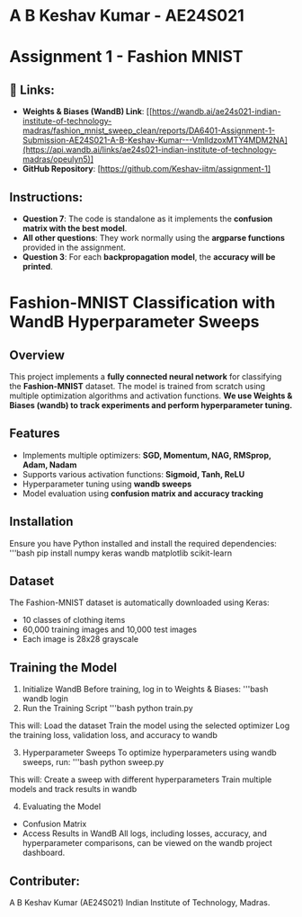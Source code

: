 # A B Keshav Kumar - AE24S021
# Assignment 1 - Fashion MNIST


## 🔗 Links:
- **Weights & Biases (WandB) Link**: [[https://wandb.ai/ae24s021-indian-institute-of-technology-madras/fashion_mnist_sweep_clean/reports/DA6401-Assignment-1-Submission-AE24S021-A-B-Keshav-Kumar---VmlldzoxMTY4MDM2NA](https://api.wandb.ai/links/ae24s021-indian-institute-of-technology-madras/opeulyn5)]
- **GitHub Repository**: [https://github.com/Keshav-iitm/assignment-1]



##  Instructions:
- **Question 7**: The code is standalone as it implements the **confusion matrix with the best model**.
- **All other questions**: They work normally using the **argparse functions** provided in the assignment.
- **Question 3**: For each **backpropagation model**, the **accuracy will be printed**.

# Fashion-MNIST Classification with WandB Hyperparameter Sweeps

## Overview

This project implements a **fully connected neural network** for classifying the **Fashion-MNIST** dataset. The model is trained from scratch using multiple optimization algorithms and activation functions. **We use Weights & Biases (wandb) to track experiments and perform hyperparameter tuning.**

## Features

- Implements multiple optimizers: **SGD, Momentum, NAG, RMSprop, Adam, Nadam**
- Supports various activation functions: **Sigmoid, Tanh, ReLU**
- Hyperparameter tuning using **wandb sweeps**
- Model evaluation using **confusion matrix and accuracy tracking**


## Installation
Ensure you have Python installed and install the required dependencies:
 '''bash
pip install numpy keras wandb matplotlib scikit-learn

## Dataset
The Fashion-MNIST dataset is automatically downloaded using Keras:
- 10 classes of clothing items
- 60,000 training images and 10,000 test images
- Each image is 28x28 grayscale

## Training the Model
1. Initialize WandB
Before training, log in to Weights & Biases:
'''bash
wandb login
2. Run the Training Script
'''bash
python train.py

This will:
Load the dataset
Train the model using the selected optimizer
Log the training loss, validation loss, and accuracy to wandb

3. Hyperparameter Sweeps
To optimize hyperparameters using wandb sweeps, run:
'''bash
python sweep.py

This will:
Create a sweep with different hyperparameters
Train multiple models and track results in wandb

4. Evaluating the Model
  - Confusion Matrix
  - Access Results in WandB
All logs, including losses, accuracy, and hyperparameter comparisons, can be viewed on the wandb project dashboard.

## Contributer:
A B Keshav Kumar (AE24S021)
Indian Institute of Technology, Madras.
